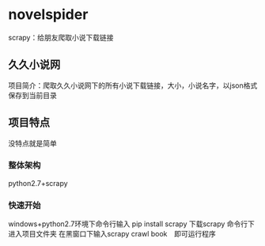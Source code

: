 # novelspider
scrapy：给朋友爬取小说下载链接


## 久久小说网


项目简介：爬取久久小说网下的所有小说下载链接，大小，小说名字，以json格式保存到当前目录

## 项目特点


没特点就是简单


### 整体架构


python2.7+scrapy


### 快速开始


windows+python2.7环境下命令行输入 pip install scrapy 下载scrapy
命令行下进入项目文件夹
在黑窗口下输入scrapy crawl book　即可运行程序
